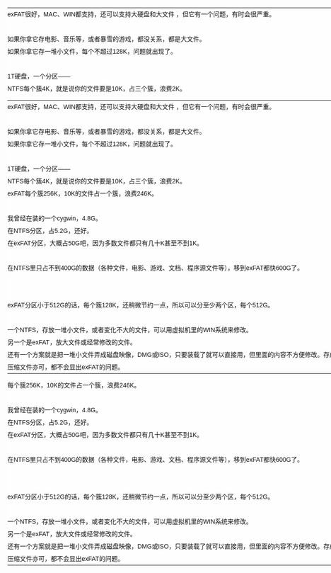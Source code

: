 <table cellspacing="0" cellpadding="0" style="word-wrap:break-word;border-spacing:0px;empty-cells:show;table-layout:fixed;width:744px;color:#333333;font-family:微软雅黑, Arial, HELVETICA;font-size:12px;background-color:#FEFEFE;">
	<tbody style="word-wrap:break-word;">
		<tr style="word-wrap:break-word;">
			<td class="t_f" id="postmessage_107449300" style="word-wrap:break-word;margin:0px;padding:0px;color:#111111;font-size:14px;line-height:2;">
				exFAT很好，MAC、WIN都支持，还可以支持大硬盘和大文件 ，但它有一个问题，有时会很严重。<br style="word-wrap:break-word;" />
<br style="word-wrap:break-word;" />
如果你拿它存电影、音乐等，或者暴雪的游戏，都没关系，都是大文件。<br style="word-wrap:break-word;" />
如果你拿它存一堆小文件，每个不超过128K，问题就出现了。<br style="word-wrap:break-word;" />
<br style="word-wrap:break-word;" />
1T硬盘，一个分区——<br style="word-wrap:break-word;" />
NTFS每个簇4K，就是说你的文件要是10K，占三个簇，浪费2K。<br style="word-wrap:break-word;" />
				<table cellspacing="0" cellpadding="0" style="word-wrap:break-word;border-spacing:0px;empty-cells:show;table-layout:fixed;width:744px;color:#333333;font-family:微软雅黑, Arial, HELVETICA;font-size:12px;background-color:#FEFEFE;">
					<tbody style="word-wrap:break-word;">
						<tr style="word-wrap:break-word;">
							<td class="t_f" id="postmessage_107449300" style="word-wrap:break-word;margin:0px;padding:0px;color:#111111;font-size:14px;line-height:2;">
								exFAT很好，MAC、WIN都支持，还可以支持大硬盘和大文件 ，但它有一个问题，有时会很严重。<br style="word-wrap:break-word;" />
<br style="word-wrap:break-word;" />
如果你拿它存电影、音乐等，或者暴雪的游戏，都没关系，都是大文件。<br style="word-wrap:break-word;" />
如果你拿它存一堆小文件，每个不超过128K，问题就出现了。<br style="word-wrap:break-word;" />
<br style="word-wrap:break-word;" />
1T硬盘，一个分区——<br style="word-wrap:break-word;" />
NTFS每个簇4K，就是说你的文件要是10K，占三个簇，浪费2K。<br style="word-wrap:break-word;" />
exFAT每个簇256K，10K的文件占一个簇，浪费246K。<br style="word-wrap:break-word;" />
<br style="word-wrap:break-word;" />
我曾经在装的一个cygwin，4.8G。<br style="word-wrap:break-word;" />
在NTFS分区，占5.2G，还好。<br style="word-wrap:break-word;" />
在exFAT分区，大概占50G吧，因为多数文件都只有几十K甚至不到1K。<br style="word-wrap:break-word;" />
<br style="word-wrap:break-word;" />
在NTFS里只占不到400G的数据（各种文件，电影、游戏、文档、程序源文件等），移到exFAT都快600G了。<br style="word-wrap:break-word;" />
<br style="word-wrap:break-word;" />
<br style="word-wrap:break-word;" />
exFAT分区小于512G的话，每个簇128K，还稍微节约一点，所以可以分至少两个区，每个512G。<br style="word-wrap:break-word;" />
<br style="word-wrap:break-word;" />
一个NTFS，存放一堆小文件，或者变化不大的文件，可以用虚拟机里的WIN系统来修改。<br style="word-wrap:break-word;" />
另一个是exFAT，放大文件或经常修改的文件。<br style="word-wrap:break-word;" />
还有一个方案就是把一堆小文件弄成磁盘映像，DMG或ISO，只要装载了就可以直接用，但里面的内容不方便修改。存成压缩文件亦可，都不会显出exFAT的问题。
							</td>
						</tr>
					</tbody>
				</table>
每个簇256K，10K的文件占一个簇，浪费246K。<br style="word-wrap:break-word;" />
<br style="word-wrap:break-word;" />
我曾经在装的一个cygwin，4.8G。<br style="word-wrap:break-word;" />
在NTFS分区，占5.2G，还好。<br style="word-wrap:break-word;" />
在exFAT分区，大概占50G吧，因为多数文件都只有几十K甚至不到1K。<br style="word-wrap:break-word;" />
<br style="word-wrap:break-word;" />
在NTFS里只占不到400G的数据（各种文件，电影、游戏、文档、程序源文件等），移到exFAT都快600G了。<br style="word-wrap:break-word;" />
<br style="word-wrap:break-word;" />
<br style="word-wrap:break-word;" />
exFAT分区小于512G的话，每个簇128K，还稍微节约一点，所以可以分至少两个区，每个512G。<br style="word-wrap:break-word;" />
<br style="word-wrap:break-word;" />
一个NTFS，存放一堆小文件，或者变化不大的文件，可以用虚拟机里的WIN系统来修改。<br style="word-wrap:break-word;" />
另一个是exFAT，放大文件或经常修改的文件。<br style="word-wrap:break-word;" />
还有一个方案就是把一堆小文件弄成磁盘映像，DMG或ISO，只要装载了就可以直接用，但里面的内容不方便修改。存成压缩文件亦可，都不会显出exFAT的问题。
			</td>
		</tr>
	</tbody>
</table>